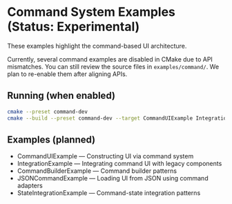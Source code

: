 # Command System Examples (Status: Experimental)

These examples highlight the command-based UI architecture.

Currently, several command examples are disabled in CMake due to API mismatches. You can still review the source files in `examples/command/`. We plan to re-enable them after aligning APIs.

## Running (when enabled)

```bash
cmake --preset command-dev
cmake --build --preset command-dev --target CommandUIExample IntegrationExample CommandBuilderExample JSONCommandExample StateIntegrationExample
```

## Examples (planned)

- CommandUIExample — Constructing UI via command system
- IntegrationExample — Integrating command UI with legacy components
- CommandBuilderExample — Command builder patterns
- JSONCommandExample — Loading UI from JSON using command adapters
- StateIntegrationExample — Command-state integration patterns

